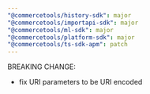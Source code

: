 ```yaml
---
"@commercetools/history-sdk": major
"@commercetools/importapi-sdk": major
"@commercetools/ml-sdk": major
"@commercetools/platform-sdk": major
"@commercetools/ts-sdk-apm": patch
---
```


BREAKING CHANGE:
- fix URI parameters to be URI encoded
